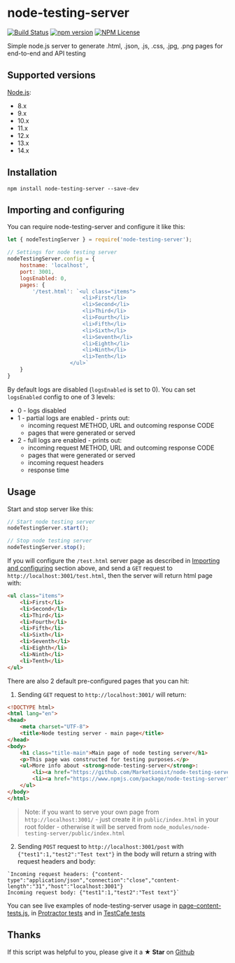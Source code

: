 # node-testing-server

[![Build Status](https://travis-ci.org/Marketionist/node-testing-server.svg?branch=master)](https://travis-ci.org/Marketionist/node-testing-server)
[![npm version](https://img.shields.io/npm/v/node-testing-server.svg)](https://www.npmjs.com/package/node-testing-server)
[![NPM License](https://img.shields.io/npm/l/node-testing-server.svg)](https://github.com/Marketionist/node-testing-server/blob/master/LICENSE)

Simple node.js server to generate .html, .json, .js, .css, .jpg, .png pages for end-to-end and API testing

## Supported versions
[Node.js](http://nodejs.org/):
- 8.x
- 9.x
- 10.x
- 11.x
- 12.x
- 13.x
- 14.x

## Installation
`npm install node-testing-server --save-dev`

## Importing and configuring
You can require node-testing-server and configure it like this:

```javascript
let { nodeTestingServer } = require('node-testing-server');

// Settings for node testing server
nodeTestingServer.config = {
    hostname: 'localhost',
    port: 3001,
    logsEnabled: 0,
    pages: {
        '/test.html': `<ul class="items">
                        <li>First</li>
                        <li>Second</li>
                        <li>Third</li>
                        <li>Fourth</li>
                        <li>Fifth</li>
                        <li>Sixth</li>
                        <li>Seventh</li>
                        <li>Eighth</li>
                        <li>Ninth</li>
                        <li>Tenth</li>
                    </ul>`
    }
}
```

By default logs are disabled (`logsEnabled` is set to 0). You can set
`logsEnabled` config to one of 3 levels:
- 0 - logs disabled
- 1 - partial logs are enabled - prints out:
  * incoming request METHOD, URL and outcoming response CODE
  * pages that were generated or served
- 2 - full logs are enabled - prints out:
  * incoming request METHOD, URL and outcoming response CODE
  * pages that were generated or served
  * incoming request headers
  * response time

## Usage
Start and stop server like this:

```javascript
// Start node testing server
nodeTestingServer.start();

// Stop node testing server
nodeTestingServer.stop();
```

If you will configure the `/test.html` server page as described in
[Importing and configuring](#importing-and-configuring) section above, and send
a `GET` request to `http://localhost:3001/test.html`, then the server will
return html page with:

```html
<ul class="items">
    <li>First</li>
    <li>Second</li>
    <li>Third</li>
    <li>Fourth</li>
    <li>Fifth</li>
    <li>Sixth</li>
    <li>Seventh</li>
    <li>Eighth</li>
    <li>Ninth</li>
    <li>Tenth</li>
</ul>
```

There are also 2 default pre-configured pages that you can hit:

1. Sending `GET` request to `http://localhost:3001/` will return:

```html
<!DOCTYPE html>
<html lang="en">
<head>
    <meta charset="UTF-8">
    <title>Node testing server - main page</title>
</head>
<body>
    <h1 class="title-main">Main page of node testing server</h1>
    <p>This page was constructed for testing purposes.</p>
    <ul>More info about <strong>node-testing-server</strong>:
        <li><a href="https://github.com/Marketionist/node-testing-server">on Github</a></li>
        <li><a href="https://www.npmjs.com/package/node-testing-server">on npm</a></li>
    </ul>
</body>
</html>
```

> Note: if you want to serve your own page from `http://localhost:3001/` - just
> create it in `public/index.html` in your root folder - otherwise it will be
> served from `node_modules/node-testing-server/public/index.html`

2. Sending `POST` request to `http://localhost:3001/post` with `{"test1":1,"test2":"Test text"}`
in the body will return a string with request headers and body:

```
`Incoming request headers: {"content-type":"application/json","connection":"close","content-length":"31","host":"localhost:3001"}
Incoming request body: {"test1":1,"test2":"Test text"}`
```

You can see live examples of node-testing-server usage in
[page-content-tests.js](https://github.com/Marketionist/node-testing-server/blob/master/tests/page-content-tests.js),
in [Protractor tests](https://github.com/Marketionist/protractor-numerator/blob/master/test/spec.ts)
and in [TestCafe tests](https://github.com/Marketionist/testcafe-cucumber-steps/blob/master/tests/testing-server.js)

## Thanks
If this script was helpful to you, please give it a **★ Star**
on [Github](https://github.com/Marketionist/node-testing-server)

